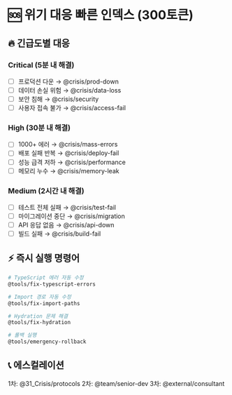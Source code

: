 # 🆘 위기 대응 빠른 인덱스 (300토큰)

## 🔥 긴급도별 대응

### Critical (5분 내 해결)
- [ ] 프로덕션 다운 → @crisis/prod-down
- [ ] 데이터 손실 위험 → @crisis/data-loss
- [ ] 보안 침해 → @crisis/security
- [ ] 사용자 접속 불가 → @crisis/access-fail

### High (30분 내 해결)
- [ ] 1000+ 에러 → @crisis/mass-errors
- [ ] 배포 실패 반복 → @crisis/deploy-fail
- [ ] 성능 급격 저하 → @crisis/performance
- [ ] 메모리 누수 → @crisis/memory-leak

### Medium (2시간 내 해결)
- [ ] 테스트 전체 실패 → @crisis/test-fail
- [ ] 마이그레이션 중단 → @crisis/migration
- [ ] API 응답 없음 → @crisis/api-down
- [ ] 빌드 실패 → @crisis/build-fail

## ⚡ 즉시 실행 명령어
```bash
# TypeScript 에러 자동 수정
@tools/fix-typescript-errors

# Import 경로 자동 수정
@tools/fix-import-paths

# Hydration 문제 해결
@tools/fix-hydration

# 롤백 실행
@tools/emergency-rollback
```

## 📞 에스컬레이션
1차: @31_Crisis/protocols
2차: @team/senior-dev
3차: @external/consultant